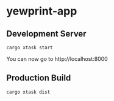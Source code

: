 # yewprint-app

## Development Server

```
cargo xtask start
```

You can now go to http://localhost:8000

## Production Build

```
cargo xtask dist
```
